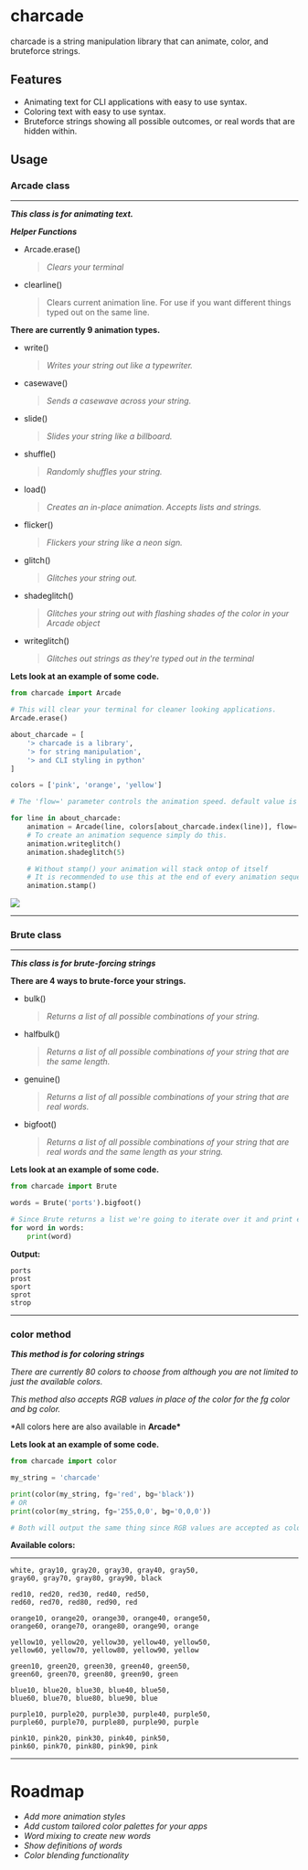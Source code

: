 # charcade

charcade is a string manipulation library that can animate, color, and bruteforce strings.

## Features

- Animating text for CLI applications with easy to use syntax.
- Coloring text with easy to use syntax.
- Bruteforce strings showing all possible outcomes, or real words that are hidden within.

## Usage

### **Arcade class**

---

**_This class is for animating text._**

**_Helper Functions_**

- Arcade.erase()
  > _Clears your terminal_
- clearline()
  > Clears current animation line. For use if you want different things typed out on the same line.

**There are currently 9 animation types.**

- write()
  > _Writes your string out like a typewriter._
- casewave()
  > _Sends a casewave across your string._
- slide()
  > _Slides your string like a billboard._
- shuffle()
  > _Randomly shuffles your string._
- load()
  > _Creates an in-place animation. Accepts lists and strings._
- flicker()
  > _Flickers your string like a neon sign._
- glitch()
  > _Glitches your string out._
- shadeglitch()
  > _Glitches your string out with flashing shades of the color in your Arcade object_
- writeglitch()
  > _Glitches out strings as they're typed out in the terminal_

**Lets look at an example of some code.**

```python
from charcade import Arcade

# This will clear your terminal for cleaner looking applications.
Arcade.erase()

about_charcade = [
    '> charcade is a library',
    '> for string manipulation',
    '> and CLI styling in python'
]

colors = ['pink', 'orange', 'yellow']

# The 'flow=' parameter controls the animation speed. default value is .1

for line in about_charcade:
    animation = Arcade(line, colors[about_charcade.index(line)], flow=.09)
    # To create an animation sequence simply do this.
    animation.writeglitch()
    animation.shadeglitch(5)

    # Without stamp() your animation will stack ontop of itself
    # It is recommended to use this at the end of every animation sequence
    animation.stamp()
```

![](https://media.giphy.com/media/r78mz1raXqQFvEfCoA/giphy.gif)

---

### **Brute class**

---

**_This class is for brute-forcing strings_**

**There are 4 ways to brute-force your strings.**

- bulk()
  > _Returns a list of all possible combinations of your string._
- halfbulk()
  > _Returns a list of all possible combinations of your string that are the same length._
- genuine()
  > _Returns a list of all possible combinations of your string that are real words._
- bigfoot()
  > _Returns a list of all possible combinations of your string that are real words and the same length as your string._

**Lets look at an example of some code.**

```python
from charcade import Brute

words = Brute('ports').bigfoot()

# Since Brute returns a list we're going to iterate over it and print each element.
for word in words:
    print(word)
```

**Output:**

```
ports
prost
sport
sprot
strop
```

---

### **color method**

**_This method is for coloring strings_**

_There are currently 80 colors to choose from although you are not
limited to just the available colors._

_This method also accepts RGB values in place of the color for the
fg color and bg color._

\*All colors here are also available in **Arcade\***

**Lets look at an example of some code.**

```python
from charcade import color

my_string = 'charcade'

print(color(my_string, fg='red', bg='black'))
# OR
print(color(my_string, fg='255,0,0', bg='0,0,0'))

# Both will output the same thing since RGB values are accepted as colors.
```

**Available colors:**

---

```
white, gray10, gray20, gray30, gray40, gray50,
gray60, gray70, gray80, gray90, black

red10, red20, red30, red40, red50,
red60, red70, red80, red90, red

orange10, orange20, orange30, orange40, orange50,
orange60, orange70, orange80, orange90, orange

yellow10, yellow20, yellow30, yellow40, yellow50,
yellow60, yellow70, yellow80, yellow90, yellow

green10, green20, green30, green40, green50,
green60, green70, green80, green90, green

blue10, blue20, blue30, blue40, blue50,
blue60, blue70, blue80, blue90, blue

purple10, purple20, purple30, purple40, purple50,
purple60, purple70, purple80, purple90, purple

pink10, pink20, pink30, pink40, pink50,
pink60, pink70, pink80, pink90, pink
```

---

# Roadmap

- _Add more animation styles_
- _Add custom tailored color palettes for your apps_
- _Word mixing to create new words_
- _Show definitions of words_
- _Color blending functionality_
